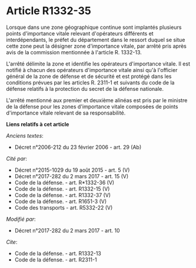 # Article R1332-35

Lorsque dans une zone géographique continue sont implantés plusieurs points d'importance vitale relevant d'opérateurs
différents et interdépendants, le préfet du département dans le ressort duquel se situe cette zone peut la désigner zone
d'importance vitale, par arrêté pris après avis de la commission mentionnée à l'article R. 1332-13. 

L'arrêté délimite la zone et identifie les opérateurs d'importance vitale. Il est notifié à chacun des opérateurs
d'importance vitale ainsi qu'à l'officier général de la zone de défense et de sécurité et est protégé dans les conditions
prévues par les articles R. 2311-1 et suivants du code de la défense relatifs à la protection du secret de la défense
nationale.

L'arrêté mentionné aux premier et deuxième alinéas est pris par le ministre de la défense pour les zones d'importance vitale
composées de points d'importance vitale relevant de sa responsabilité.

**Liens relatifs à cet article**

_Anciens textes_:

  - Décret n°2006-212 du 23 février 2006 - art. 29 (Ab)

_Cité par_:

  - Décret n°2015-1029 du 19 août 2015 - art. 5 (V)
  - Décret n°2017-282 du 2 mars 2017 - art. 15 (V)
  - Code de la défense. - art. R*1332-36 (V)
  - Code de la défense. - art. R1332-15 (V)
  - Code de la défense. - art. R1332-37 (V)
  - Code de la défense. - art. R1651-3 (V)
  - Code des transports - art. R5332-22 (V)

_Modifié par_:

  - Décret n°2017-282 du 2 mars 2017 - art. 10

_Cite_:

  - Code de la défense. - art. R1332-13
  - Code de la défense. - art. R2311-1
